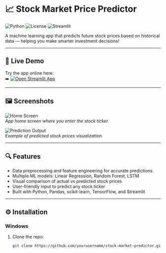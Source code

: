 # 📈 Stock Market Price Predictor

![Python](https://img.shields.io/badge/python-3.9+-blue) ![License](https://img.shields.io/badge/license-MIT-green) ![Streamlit](https://img.shields.io/badge/streamlit-%23FF4B4B.svg?logo=streamlit&logoColor=white)

A machine learning app that predicts future stock prices based on historical data — helping you make smarter investment decisions!

---

## 🚀 Live Demo

Try the app online here:  
➡️ [![Open Streamlit App](https://img.shields.io/badge/Open_Streamlit_App-00C8FF?style=for-the-badge&logo=streamlit&logoColor=white)](https://neerajdhiman-tech-stock-market-predictor--app-3w8fpq.streamlit.app/)

---

## 🖼️ Screenshots

![Home Screen](images/home-screen.png)  
*App home screen where you enter the stock ticker.*

![Prediction Output](images/prediction-output.png)  
*Example of predicted stock prices visualization.*

---

## 🔍 Features

- Data preprocessing and feature engineering for accurate predictions  
- Multiple ML models: Linear Regression, Random Forest, LSTM  
- Visual comparison of actual vs predicted stock prices  
- User-friendly input to predict any stock ticker  
- Built with Python, Pandas, scikit-learn, TensorFlow, and Streamlit

---

## ⚙️ Installation

### Windows

1. Clone the repo:  
   ```bash
   git clone https://github.com/yourusername/stock-market-predictor.git

